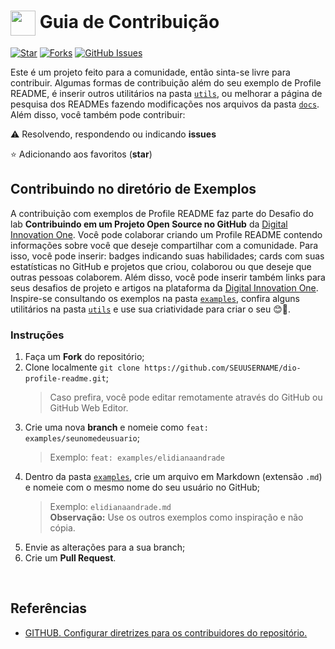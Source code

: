 <h1>
    <a href="https://www.dio.me/">
     <img align="center" width="40px" src="https://hermes.digitalinnovation.one/assets/diome/logo-minimized.png"></a>
    <span> Guia de Contribuição</span>
</h1>

[![Star](https://img.shields.io/github/stars/elidianaandrade/dio-profile-readme?style=social)](https://github.com/elidianaandrade/dio-profile-readme/stargazers)
[![Forks](https://img.shields.io/github/forks/elidianaandrade/dio-profile-readme?style=social)](https://github.com/elidianaandrade/dio-profile-readme/forks)
[![GitHub Issues](https://img.shields.io/github/issues/elidianaandrade/dio-profile-readme?style=social)](https://github.com/elidianaandrade/dio-profile-readme/issues/)

 Este é um projeto feito para a comunidade, então sinta-se livre para contribuir. Algumas formas de contribuição além do seu exemplo de Profile README, é inserir outros utilitários na pasta [`utils`](https://github.com/elidianaandrade/dio-profile-readme/tree/main/utils), ou melhorar a página de pesquisa dos READMEs fazendo modificações nos arquivos da pasta [`docs`](https://github.com/elidianaandrade/dio-profile-readme/tree/main/docs). <br>
 Além disso, você também pode contribuir:
 
⚠️ Resolvendo, respondendo ou indicando **issues**

⭐ Adicionando aos favoritos (**star**) 

##  Contribuindo no diretório de Exemplos 
 A contribuição com exemplos de Profile README faz parte do Desafio do lab **Contribuindo em um Projeto Open Source no GitHub** da [Digital Innovation One](https://www.dio.me/). Você pode colaborar criando um Profile README contendo informações sobre você que deseje compartilhar com a comunidade. Para isso, você pode inserir: badges indicando suas habilidades; cards com suas estatísticas no GitHub e projetos que criou, colaborou ou que deseje que outras pessoas colaborem. Além disso, você pode inserir também links para seus desafios de projeto e artigos na plataforma da [Digital Innovation One](https://www.dio.me/). <br>
 Inspire-se consultando os exemplos na pasta [`examples`](https://github.com/elidianaandrade/dio-profile-readme/tree/main/examples), confira alguns utilitários na pasta [`utils`](https://github.com/elidianaandrade/dio-profile-readme/tree/main/utils) e use sua criatividade para criar o seu 😊💙.

### Instruções
1. Faça um **Fork** do repositório;
2. Clone localmente `git clone https://github.com/SEUUSERNAME/dio-profile-readme.git`;
    > Caso prefira, você pode editar remotamente através do GitHub ou GitHub Web Editor.
3. Crie uma nova **branch** e nomeie como `feat: examples/seunomedeusuario`;
    > Exemplo: `feat: examples/elidianaandrade`
4. Dentro da pasta [`examples`](https://github.com/elidianaandrade/dio-profile-readme/tree/main/examples), crie um arquivo em Markdown (extensão `.md`) e nomeie com o mesmo nome do seu usuário no GitHub;
    > Exemplo: `elidianaandrade.md` <br>
    > **Observação:** Use os outros exemplos como inspiração e não cópia.
5. Envie as alterações para a sua branch;
6. Crie um **Pull Request**.

<br>

## Referências
- [GITHUB. Configurar diretrizes para os contribuidores do repositório.](https://docs.github.com/pt/communities/setting-up-your-project-for-healthy-contributions/setting-guidelines-for-repository-contributors)
